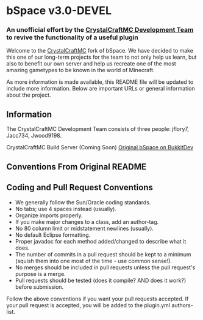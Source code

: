 # bSpace v3.0-DEVEL
### An unofficial effort by the [CrystalCraftMC Development Team](http://crystalcraftmc.com) to revive the functionality of a useful plugin

Welcome to the [CrystalCraftMC](http://crystalcraftmc.com) fork of bSpace. We have decided to make this one of our long-term projects for the team to not only help us learn, but also to benefit our own server and help us recreate one of the most amazing gametypes to be known in the world of Minecraft.

As more information is made available, this README file will be updated to include more information. Below are important URLs or general information about the project.

## Information
The CrystalCraftMC Development Team consists of three people: jflory7, Jacc734, Jwood9198.

CrystalCraftMC Build Server (Coming Soon)
[Original bSpace on BukkitDev](http://dev.bukkit.org/server-mods/bSpace/pages/)

## Conventions From Original README

Coding and Pull Request Conventions
-----------

* We generally follow the Sun/Oracle coding standards.
* No tabs; use 4 spaces instead (usually).
* Organize imports properly.
* If you make major changes to a class, add an author-tag.
* No 80 column limit or midstatement newlines (usually).
* No default Eclipse formatting.
* Proper javadoc for each method added/changed to describe what it does.
* The number of commits in a pull request should be kept to a minimum (squish them into one most of the time - use common sense!).
* No merges should be included in pull requests unless the pull request's purpose is a merge.
* Pull requests should be tested (does it compile? AND does it work?) before submission.

Follow the above conventions if you want your pull requests accepted. If your pull request is accepted, you will be added to the plugin.yml authors-list.
